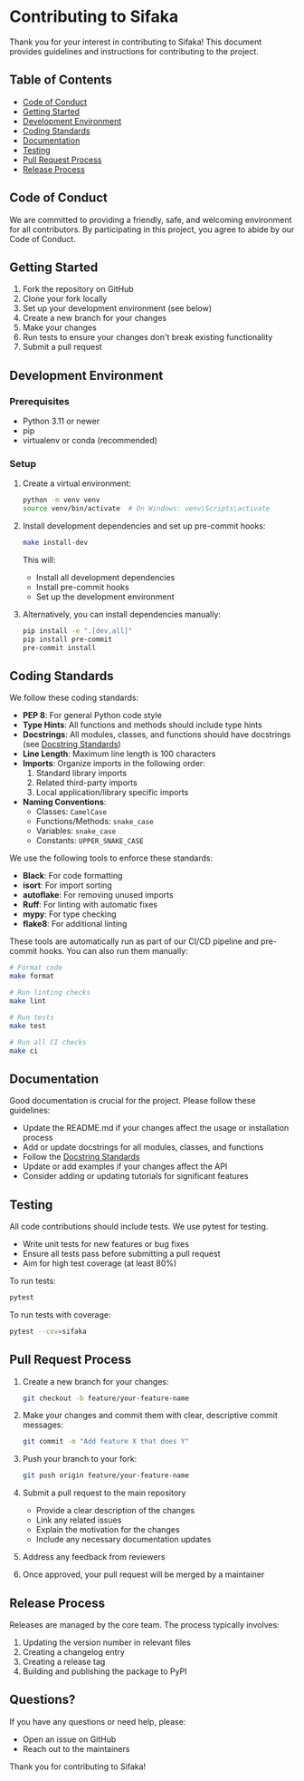 # Contributing to Sifaka

Thank you for your interest in contributing to Sifaka! This document provides guidelines and instructions for contributing to the project.

## Table of Contents

- [Code of Conduct](#code-of-conduct)
- [Getting Started](#getting-started)
- [Development Environment](#development-environment)
- [Coding Standards](#coding-standards)
- [Documentation](#documentation)
- [Testing](#testing)
- [Pull Request Process](#pull-request-process)
- [Release Process](#release-process)

## Code of Conduct

We are committed to providing a friendly, safe, and welcoming environment for all contributors. By participating in this project, you agree to abide by our Code of Conduct.

## Getting Started

1. Fork the repository on GitHub
2. Clone your fork locally
3. Set up your development environment (see below)
4. Create a new branch for your changes
5. Make your changes
6. Run tests to ensure your changes don't break existing functionality
7. Submit a pull request

## Development Environment

### Prerequisites

- Python 3.11 or newer
- pip
- virtualenv or conda (recommended)

### Setup

1. Create a virtual environment:
   ```bash
   python -m venv venv
   source venv/bin/activate  # On Windows: venv\Scripts\activate
   ```

2. Install development dependencies and set up pre-commit hooks:
   ```bash
   make install-dev
   ```

   This will:
   - Install all development dependencies
   - Install pre-commit hooks
   - Set up the development environment

3. Alternatively, you can install dependencies manually:
   ```bash
   pip install -e ".[dev,all]"
   pip install pre-commit
   pre-commit install
   ```

## Coding Standards

We follow these coding standards:

- **PEP 8**: For general Python code style
- **Type Hints**: All functions and methods should include type hints
- **Docstrings**: All modules, classes, and functions should have docstrings (see [Docstring Standards](./DOCSTRING_STANDARDS.md))
- **Line Length**: Maximum line length is 100 characters
- **Imports**: Organize imports in the following order:
  1. Standard library imports
  2. Related third-party imports
  3. Local application/library specific imports
- **Naming Conventions**:
  - Classes: `CamelCase`
  - Functions/Methods: `snake_case`
  - Variables: `snake_case`
  - Constants: `UPPER_SNAKE_CASE`

We use the following tools to enforce these standards:

- **Black**: For code formatting
- **isort**: For import sorting
- **autoflake**: For removing unused imports
- **Ruff**: For linting with automatic fixes
- **mypy**: For type checking
- **flake8**: For additional linting

These tools are automatically run as part of our CI/CD pipeline and pre-commit hooks. You can also run them manually:

```bash
# Format code
make format

# Run linting checks
make lint

# Run tests
make test

# Run all CI checks
make ci
```

## Documentation

Good documentation is crucial for the project. Please follow these guidelines:

- Update the README.md if your changes affect the usage or installation process
- Add or update docstrings for all modules, classes, and functions
- Follow the [Docstring Standards](./DOCSTRING_STANDARDS.md)
- Update or add examples if your changes affect the API
- Consider adding or updating tutorials for significant features

## Testing

All code contributions should include tests. We use pytest for testing.

- Write unit tests for new features or bug fixes
- Ensure all tests pass before submitting a pull request
- Aim for high test coverage (at least 80%)

To run tests:

```bash
pytest
```

To run tests with coverage:

```bash
pytest --cov=sifaka
```

## Pull Request Process

1. Create a new branch for your changes:
   ```bash
   git checkout -b feature/your-feature-name
   ```

2. Make your changes and commit them with clear, descriptive commit messages:
   ```bash
   git commit -m "Add feature X that does Y"
   ```

3. Push your branch to your fork:
   ```bash
   git push origin feature/your-feature-name
   ```

4. Submit a pull request to the main repository
   - Provide a clear description of the changes
   - Link any related issues
   - Explain the motivation for the changes
   - Include any necessary documentation updates

5. Address any feedback from reviewers

6. Once approved, your pull request will be merged by a maintainer

## Release Process

Releases are managed by the core team. The process typically involves:

1. Updating the version number in relevant files
2. Creating a changelog entry
3. Creating a release tag
4. Building and publishing the package to PyPI

## Questions?

If you have any questions or need help, please:

- Open an issue on GitHub
- Reach out to the maintainers

Thank you for contributing to Sifaka!
